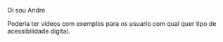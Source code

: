 Oi sou Andre 

Poderia ter videos com exemplos para os usuario com qual quer tipo de acessibilidade digital.
